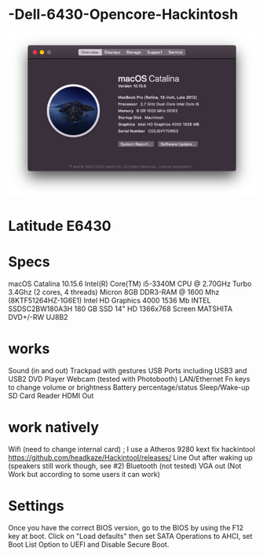 # -Dell-6430-Opencore-Hackintosh


![alt text](https://github.com/Arewatechnology/-Dell-6430-Opencore-Hackintosh/raw/master/Screenshot%202020-09-27%20at%2011.37.48.png?raw=true)


# Latitude E6430




# Specs
macOS Catalina 10.15.6
Intel(R) Core(TM) i5-3340M CPU @ 2.70GHz Turbo 3.4Ghz (2 cores, 4 threads)
Micron 8GB DDR3-RAM @ 1600 Mhz (8KTF51264HZ-1G6E1)
Intel HD Graphics 4000 1536 Mb
INTEL SSDSC2BW180A3H 180 GB SSD 
14" HD 1366x768 Screen
MATSHITA DVD+/-RW UJ8B2




# works
Sound (in and out)
Trackpad with gestures
USB Ports including USB3 and USB2
DVD Player
Webcam (tested with Photobooth)
LAN/Ethernet
Fn keys to change volume or brightness
Battery percentage/status
Sleep/Wake-up
SD Card Reader
HDMI Out


# work natively

Wifi (need to change internal card) ; I use a Atheros 9280 kext fix hackintool https://github.com/headkaze/Hackintool/releases/
Line Out after waking up (speakers still work though, see #2)
Bluetooth (not tested)
VGA out (Not Work but according to some users it can work)



# Settings
Once you have the correct BIOS version, go to the BIOS by using the F12 key at boot. Click on "Load defaults" then set SATA Operations to AHCI, set Boot List Option to UEFI and Disable Secure Boot.
